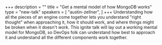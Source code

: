 +++
description = ""
title = "Get a mental model of how MongoDB works"
type = "new-talk"
speakers = [
        "austin-zellner",
]
+++
Understanding how all the pieces of an engine come together lets you
understand "right thought" when approaching it, how it should work, and
where things might be broken when it doesn't work.  This ignite talk
will lay out a working mental model for MongoDB, so DevOps folk can
understand how best to approach it and understand all the different
components work together.